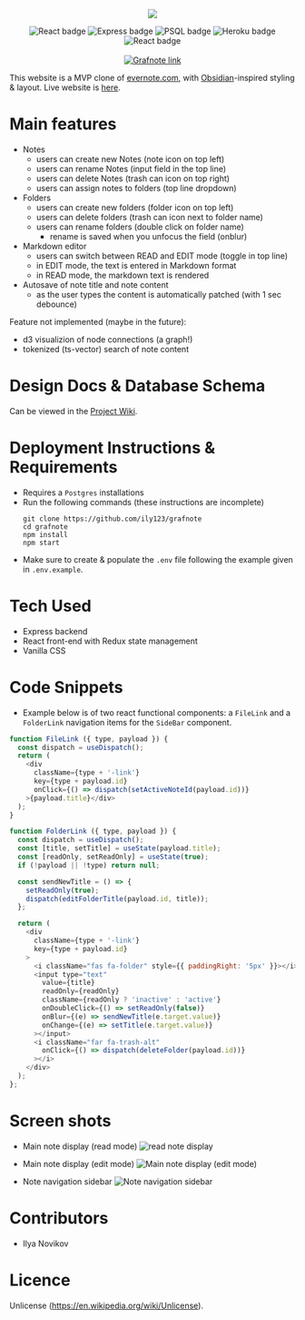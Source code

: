 <p align="center" alt="Logo of grafnote (purple crystal)">
  <img src="http://i.imgur.com/eXCFVIE.png" />
</p>
<div align="center">
  <img src="https://img.shields.io/badge/-React-blue" alt="React badge"/>
   <img src="https://img.shields.io/badge/-Express-blue" alt="Express badge"/>
  <img src="https://img.shields.io/badge/-PostgreSQL-blue" alt="PSQL badge"/>
  <img src="https://img.shields.io/badge/Heroku-blue" alt="Heroku badge"/>
   <img src="https://img.shields.io/badge/style-standard-blue" alt="React badge"/>

</div>
<br>
<div align="center">
<a href="https://grafnote.herokuapp.com/">
  <img src="https://img.shields.io/badge/live_website-red?style=for-the-badge" alt="Grafnote link"/>
<a>
</div>

This website is a MVP clone of [evernote.com](https://evernote.com), with [Obsidian](https://obsidian.md/)-inspired styling & layout. Live website is [here](https://grafnote.herokuapp.com/).


# Main features

  - Notes
    - users can create new Notes (note icon on top left)
    - users can rename Notes (input field in the top line)
    - users can delete Notes (trash can icon on top right)
    - users can assign notes to folders (top line dropdown)
  - Folders
    - users can create new folders (folder icon on top left)
    - users can delete folders (trash can icon next to folder name)
    - users can rename folders (double click on folder name)
      - rename is saved when you unfocus the field (onblur)
  - Markdown editor
    - users can switch between READ and EDIT mode (toggle in top line)
    - in EDIT mode, the text is entered in Markdown format
    - in READ mode, the markdown text is rendered
  - Autosave of note title and note content
    - as the user types the content is automatically patched (with 1 sec debounce)


  Feature not implemented (maybe in the future):
  - d3 visualizion of node connections (a graph!)
  - tokenized (ts-vector) search of note content

# Design Docs & Database Schema

Can be viewed in the [Project Wiki](https://github.com/ily123/grafnote/wiki).

# Deployment Instructions & Requirements

- Requires a `Postgres` installations
- Run the following commands (these instructions are incomplete)
	```
	git clone https://github.com/ily123/grafnote
	cd grafnote
	npm install
	npm start
	```
- Make sure to create & populate the `.env` file following the example given in `.env.example`.

# Tech Used

- Express backend
- React front-end with Redux state management
- Vanilla CSS

# Code Snippets

- Example below is of two react functional components: a `FileLink` and a `FolderLink` navigation items for the `SideBar` component.

```javascript
function FileLink ({ type, payload }) {
  const dispatch = useDispatch();
  return (
    <div
      className={type + '-link'}
      key={type + payload.id}
      onClick={() => dispatch(setActiveNoteId(payload.id))}
    >{payload.title}</div>
  );
}

function FolderLink ({ type, payload }) {
  const dispatch = useDispatch();
  const [title, setTitle] = useState(payload.title);
  const [readOnly, setReadOnly] = useState(true);
  if (!payload || !type) return null;

  const sendNewTitle = () => {
    setReadOnly(true);
    dispatch(editFolderTitle(payload.id, title));
  };

  return (
    <div
      className={type + '-link'}
      key={type + payload.id}
    >
      <i className="fas fa-folder" style={{ paddingRight: '5px' }}></i>
      <input type="text"
        value={title}
        readOnly={readOnly}
        className={readOnly ? 'inactive' : 'active'}
        onDoubleClick={() => setReadOnly(false)}
        onBlur={(e) => sendNewTitle(e.target.value)}
        onChange={(e) => setTitle(e.target.value)}
      ></input>
      <i className="far fa-trash-alt"
        onClick={() => dispatch(deleteFolder(payload.id))}
      ></i>
    </div>
  );
};
```

# Screen shots

- Main note display (read mode)
![read note display](http://i.imgur.com/Yxlh2fj.png)

- Main note display (edit mode)
![Main note display (edit mode)](http://i.imgur.com/nerKc1D.png)

- Note navigation sidebar
![Note navigation sidebar](http://i.imgur.com/EasDFg6.png)

# Contributors

- Ilya Novikov

# Licence

Unlicense (https://en.wikipedia.org/wiki/Unlicense).

